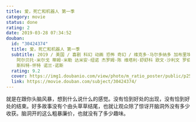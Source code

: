 ```yaml
---
title: 爱，死亡和机器人 第一季
category: movie
status: done
rating: 2
date: 2019-03-28 07:34:52
douban:
  id: "30424374"
  title: 爱，死亡和机器人 第一季
  subtitle: 2019 / 美国 / 喜剧 科幻 动画 恐怖 奇幻 / 维克多·马尔多纳多 加布里埃尔·彭纳基奥利 阿尔弗雷多·托雷斯 弗兰克·巴尔森
    阿尔贝托·米尔戈 蒂姆·米勒 达米安·纽诺 杰罗姆·陈 维塔利·舒舒科 欧文·沙利文 罗伯特·瓦利 戴夫·威尔逊 乔恩·叶 哈维尔·雷西奥·格雷西亚 /
    斯科特·怀特 诺兰·诺斯
  rating: 9.2
  cover: https://img1.doubanio.com/view/photo/m_ratio_poster/public/p2551717438.jpg
  link: https://movie.douban.com/subject/30424374/
---
```


就是在跟你头脑风暴，想到什么说什么的感觉。没有恰到好处的出现，没有恰到好处的结束。好多故事没有个由头草草结尾，也就让观众除了惊讶开脑洞外没有多少收获。脑洞开的这么粗暴廉价，也就没有了多少趣味。